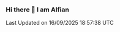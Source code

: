 ### Hi there 👋 I am Alfian

<!--START_SECTION:waka-->

 Last Updated on 16/09/2025 18:57:38 UTC
<!--END_SECTION:waka-->
